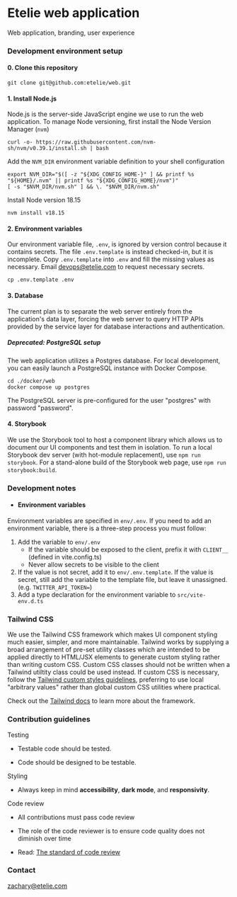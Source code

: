 # Etelie web application

Web application, branding, user experience

### Development environment setup

#### 0. Clone this repository

    git clone git@github.com:etelie/web.git

#### 1. Install Node.js

Node.js is the server-side JavaScript engine we use to run the web application. To manage Node versioning, first install the Node Version Manager (`nvm`)

    curl -o- https://raw.githubusercontent.com/nvm-sh/nvm/v0.39.1/install.sh | bash

Add the `NVM_DIR` environment variable definition to your shell configuration

    export NVM_DIR="$([ -z "${XDG_CONFIG_HOME-}" ] && printf %s "${HOME}/.nvm" || printf %s "${XDG_CONFIG_HOME}/nvm")"
    [ -s "$NVM_DIR/nvm.sh" ] && \. "$NVM_DIR/nvm.sh"

Install Node version 18.15

    nvm install v18.15

#### 2. Environment variables

Our environment variable file, `.env`, is ignored by version control because it contains secrets. The file `.env.template` is instead checked-in, but it is incomplete. Copy `.env.template` into `.env` and fill the missing values as necessary. Email devops@etelie.com to request necessary secrets.

    cp .env.template .env

#### 3. Database

The current plan is to separate the web server entirely from the application's data layer, forcing the web server to query HTTP APIs provided by the service layer for database interactions and authentication.

##### Deprecated: PostgreSQL setup

The web application utilizes a Postgres database. For local development, you can easily launch a PostgreSQL instance with Docker Compose.

    cd ./docker/web
    docker compose up postgres

The PostgreSQL server is pre-configured for the user "postgres" with password "password".

#### 4. Storybook

We use the Storybook tool to host a component library which allows us to document our UI components and test them in isolation. To run a local Storybook dev server (with hot-module replacement), use `npm run storybook`. For a stand-alone build of the Storybook web page, use `npm run storybook:build`.

### Development notes

- #### Environment variables

Environment variables are specified in `env/.env`. If you need to add an environment variable, there is a three-step process you must follow:

1. Add the variable to `env/.env`
    - If the variable should be exposed to the client, prefix it with `CLIENT__` (defined in vite.config.ts)
    - Never allow secrets to be visible to the client
2. If the value is not secret, add it to `env/.env.template`. If the value is secret, still add the variable to the template file, but leave it unassigned. (e.g. `TWITTER_API_TOKEN=`)
3. Add a type declaration for the environment variable to `src/vite-env.d.ts`

### Tailwind CSS

We use the Tailwind CSS framework which makes UI component styling much easier, simpler, and more maintainable. Tailwind works by supplying a broad arrangement of pre-set utility classes which are intended to be applied directly to HTML/JSX elements to generate custom styling rather than writing custom CSS. Custom CSS classes should not be written when a Tailwind utiltity class could be used instead. If custom CSS is necessary, follow the [Tailwind custom styles guidelines](https://tailwindcss.com/docs/adding-custom-styles), preferring to use local "arbitrary values" rather than global custom CSS utilities where practical.

Check out the [Tailwind docs](https://tailwindcss.com/docs) to learn more about the framework.

### Contribution guidelines

Testing

- Testable code should be tested.

- Code should be designed to be testable.

Styling

- Always keep in mind **accessibility**, **dark mode**, and **responsivity**.

Code review

- All contributions must pass code review

- The role of the code reviewer is to ensure code quality does not diminish over time

- Read: [The standard of code review](https://google.github.io/eng-practices/review/reviewer/standard.html)

### Contact

zachary@etelie.com

